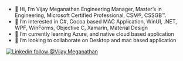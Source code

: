 - 👋 Hi, I’m Vijay Meganathan Engineering Manager, Master’s in Engineering, Microsoft Certified Professional, CSM®, CSSGB™.
- 👀 I’m interested in C#, Cocoa based MAC Application, WinUI, .NET, WPF, WinForms, Objective C, Xamarin, Material Design
- 🌱 I’m currently learning Azure, and native cloud based application 
- 💞️ I’m looking to collaborate on Desktop and mac based application


<a href="https://www.linkedin.com/in/vmeg0828/" rel="nofollow"><img src="https://camo.githubusercontent.com/2a65b125a4b07fff0feca976fcf0d37f1ca8f88357c737a8a83badc36d4ecef4/68747470733a2f2f696d672e736869656c64732e696f2f62616467652f2d6c617572656e74656762616b6f752d626c75653f7374796c653d666c61742d737175617265266c6f676f3d4c696e6b6564696e266c6f676f436f6c6f723d7768697465266c696e6b3d68747470733a2f2f7777772e6c696e6b6564696e2e636f6d2f696e2f6c617572656e74656762616b6f752f" alt="Linkedin follow @Vijay.Meganathan" data-canonical-src="https://img.shields.io/badge/-laurentegbakou-blue?style=flat-square&amp;logo=Linkedin&amp;logoColor=white&amp;link=https://www.linkedin.com/in/vmeg0828/" style="max-width:100%;"></a>  
